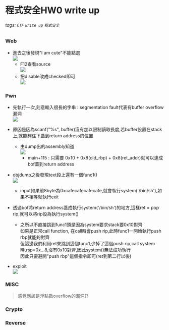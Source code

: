 # 程式安全HW0 write up

###### tags: `CTF` `write up` `程式安全`

### Web<br/>
- 進去之後發現"I am cute"不能點選<br/>
![](https://i.imgur.com/KlOgofP.png)<br/>
    - F12查看source<br/>
    ![](https://i.imgur.com/3LwVDjc.png)<br/>
    - 把disable改成checked即可<br/>
    ![](https://i.imgur.com/vwpGBxN.png)<br/>

### Pwn<br/>
- 先執行一次,刻意輸入很長的字串 : segmentation fault代表有buffer overflow漏洞<br/>
    ![](https://i.imgur.com/lU59Zks.png)<br/>
- 原因是因為scanf("%s", buffer)沒有加以限制讀取長度,若buffer設置在stack上,就能夠往下蓋到return address的位置<br/>
    - 由dump出的assembly知道<br/>
    ![](https://i.imgur.com/unjoMr9.png)<br/>
        * main+115 : 只需要 0x10 + 0x8(old_rbp) + 0x8(ret_addr)就可以達成bof蓋到return address<br/>
- objdump之後發現text段上還有一個func1()<br/>
    ![](https://i.imgur.com/soZg4vM.png)<br/>
    - input如果前8byte為0xcafecafecafecafe,就會執行system('/bin/sh'),如果不相等就執行exit<br/>
- 透過bof將return address蓋成執行system('/bin/sh')的地方,這樣ret = pop rip,就可以將rip設為執行system()<br/>
    - 之所以不直接跳到func1頭是因為system要求stack要0x10對齊<br/>
      如果是正常call function, 在call時會push rip,此時func1一開始執行push rbp就能夠對齊<br/>
      但這邊我們利用ret來跳到這個func1,少掉了這個push rip,call system時,rsp=0x...8,沒有0x10對齊,因此system()無法成功執行<br/>
      因此只要避開"push rbp"這個指令即可(ret到第二行以後)<br/>
      
- exploit<br/>
![](https://i.imgur.com/nZDvDkf.png)<br/>
    
### MISC<br/>
> 感覺應該是浮點數overflow的漏洞(?<br/>

### Crypto<br/>

### Reverse<br/>

